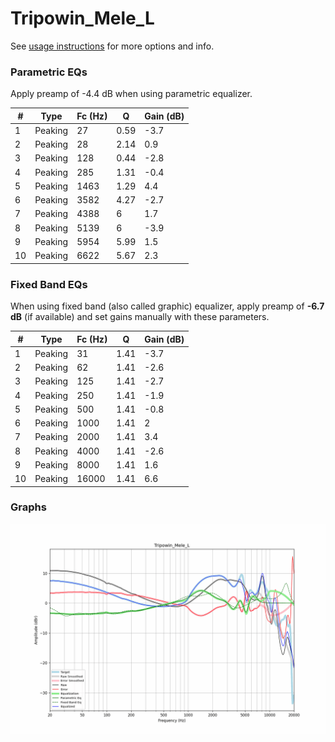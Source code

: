 # Tripowin_Mele_L
See [usage instructions](https://github.com/jaakkopasanen/AutoEq#usage) for more options and info.

### Parametric EQs
Apply preamp of -4.4 dB when using parametric equalizer.

|   # | Type    |   Fc (Hz) |    Q |   Gain (dB) |
|-----|---------|-----------|------|-------------|
|   1 | Peaking |        27 | 0.59 |        -3.7 |
|   2 | Peaking |        28 | 2.14 |         0.9 |
|   3 | Peaking |       128 | 0.44 |        -2.8 |
|   4 | Peaking |       285 | 1.31 |        -0.4 |
|   5 | Peaking |      1463 | 1.29 |         4.4 |
|   6 | Peaking |      3582 | 4.27 |        -2.7 |
|   7 | Peaking |      4388 | 6    |         1.7 |
|   8 | Peaking |      5139 | 6    |        -3.9 |
|   9 | Peaking |      5954 | 5.99 |         1.5 |
|  10 | Peaking |      6622 | 5.67 |         2.3 |

### Fixed Band EQs
When using fixed band (also called graphic) equalizer, apply preamp of **-6.7 dB** (if available) and set gains manually with these parameters.

|   # | Type    |   Fc (Hz) |    Q |   Gain (dB) |
|-----|---------|-----------|------|-------------|
|   1 | Peaking |        31 | 1.41 |        -3.7 |
|   2 | Peaking |        62 | 1.41 |        -2.6 |
|   3 | Peaking |       125 | 1.41 |        -2.7 |
|   4 | Peaking |       250 | 1.41 |        -1.9 |
|   5 | Peaking |       500 | 1.41 |        -0.8 |
|   6 | Peaking |      1000 | 1.41 |         2   |
|   7 | Peaking |      2000 | 1.41 |         3.4 |
|   8 | Peaking |      4000 | 1.41 |        -2.6 |
|   9 | Peaking |      8000 | 1.41 |         1.6 |
|  10 | Peaking |     16000 | 1.41 |         6.6 |

### Graphs
![](./Tripowin_Mele_L.png)

